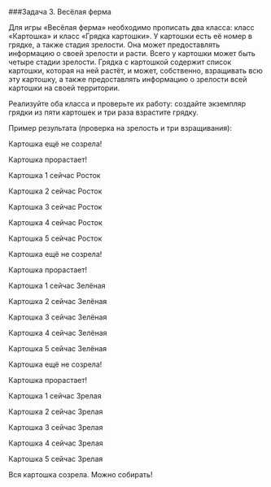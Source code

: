 ###Задача 3. Весёлая ферма

Для игры «Весёлая ферма» необходимо прописать два класса: класс «Картошка» и класс «Грядка картошки».
У картошки есть её номер в грядке, а также стадия зрелости. Она может предоставлять информацию о своей зрелости и расти. Всего у картошки может быть четыре стадии зрелости.
Грядка с картошкой содержит список картошки, которая на ней растёт, и может, собственно, взращивать всю эту картошку, а также предоставлять информацию о зрелости всей картошки на своей территории.

Реализуйте оба класса и проверьте их работу: создайте экземпляр грядки из пяти картошек и три раза взрастите грядку.



Пример результата (проверка на зрелость и три взращивания):

Картошка ещё не созрела!



Картошка прорастает!

Картошка 1 сейчас Росток

Картошка 2 сейчас Росток

Картошка 3 сейчас Росток

Картошка 4 сейчас Росток

Картошка 5 сейчас Росток

Картошка ещё не созрела!



Картошка прорастает!

Картошка 1 сейчас Зелёная

Картошка 2 сейчас Зелёная

Картошка 3 сейчас Зелёная

Картошка 4 сейчас Зелёная

Картошка 5 сейчас Зелёная

Картошка ещё не созрела!



Картошка прорастает!

Картошка 1 сейчас Зрелая

Картошка 2 сейчас Зрелая

Картошка 3 сейчас Зрелая

Картошка 4 сейчас Зрелая

Картошка 5 сейчас Зрелая

Вся картошка созрела. Можно собирать!